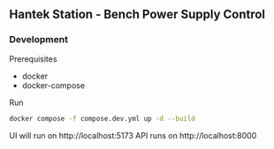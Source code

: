 ## Hantek Station - Bench Power Supply Control

### Development

Prerequisites

- docker
- docker-compose

Run

```bash
docker compose -f compose.dev.yml up -d --build
```

UI will run on http://localhost:5173 
API runs on http://localhost:8000
